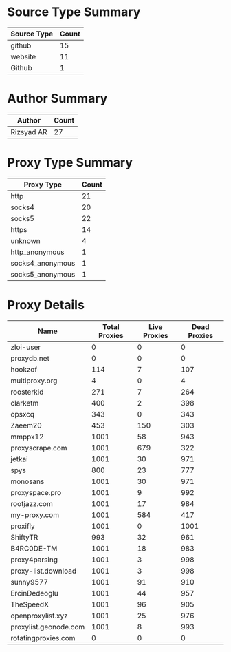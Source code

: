 # Source Type Summary

| Source Type | Count |
|-------------|-------|
| github | 15 |
| website | 11 |
| Github | 1 |


# Author Summary

| Author | Count |
|--------|-------|
| Rizsyad AR | 27 |


# Proxy Type Summary

| Proxy Type | Count |
|------------|-------|
| http | 21 |
| socks4 | 20 |
| socks5 | 22 |
| https | 14 |
| unknown | 4 |
| http_anonymous | 1 |
| socks4_anonymous | 1 |
| socks5_anonymous | 1 |


# Proxy Details

| Name | Total Proxies | Live Proxies | Dead Proxies |
|------|---------------|--------------|---------------|
| zloi-user | 0 | 0 | 0 |
| proxydb.net | 0 | 0 | 0 |
| hookzof | 114 | 7 | 107 |
| multiproxy.org | 4 | 0 | 4 |
| roosterkid | 271 | 7 | 264 |
| clarketm | 400 | 2 | 398 |
| opsxcq | 343 | 0 | 343 |
| Zaeem20 | 453 | 150 | 303 |
| mmppx12 | 1001 | 58 | 943 |
| proxyscrape.com | 1001 | 679 | 322 |
| jetkai | 1001 | 30 | 971 |
| spys | 800 | 23 | 777 |
| monosans | 1001 | 30 | 971 |
| proxyspace.pro | 1001 | 9 | 992 |
| rootjazz.com | 1001 | 17 | 984 |
| my-proxy.com | 1001 | 584 | 417 |
| proxifly | 1001 | 0 | 1001 |
| ShiftyTR | 993 | 32 | 961 |
| B4RC0DE-TM | 1001 | 18 | 983 |
| proxy4parsing | 1001 | 3 | 998 |
| proxy-list.download | 1001 | 3 | 998 |
| sunny9577 | 1001 | 91 | 910 |
| ErcinDedeoglu | 1001 | 44 | 957 |
| TheSpeedX | 1001 | 96 | 905 |
| openproxylist.xyz | 1001 | 25 | 976 |
| proxylist.geonode.com | 1001 | 8 | 993 |
| rotatingproxies.com | 0 | 0 | 0 |

